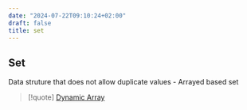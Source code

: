 ```yaml
---
date: "2024-07-22T09:10:24+02:00"
draft: false
title: set
---
```


## Set

Data struture that does not allow duplicate values - Arrayed based set

> \[!quote\] [Dynamic Array](/Algorithms/Dynamic_Array)
